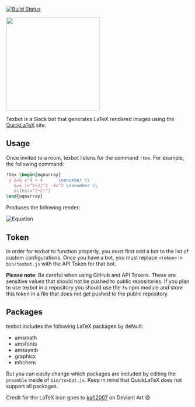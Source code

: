 [![Build Status](https://travis-ci.org/dvdfreitag/texbot.svg?branch=master)](https://travis-ci.org/dvdfreitag/texbot)

<img src="https://github.com/dvdfreitag/texbot/blob/master/tex.png" width="256">

Texbot is a Slack bot that generates LaTeX rendered images using the [QuickLaTeX](http://quicklatex.com/) site. 

## Usage
Once invited to a room, texbot listens for the command `!tex`. For example, the following command:

```latex
!tex \begin{eqnarray}
 y &=& x^4 + 4      \nonumber \\
   &=& (x^2+2)^2 -4x^2 \nonumber \\
   &\le&(x^2+2)^2
\end{eqnarray}
```

Produces the following render:

![Equation](http://quicklatex.com/cache3/5e/ql_24e263eeb603f1273759abfbaaf2bb5e_l3.png)

## Token
In order for texbot to function properly, you must first add a bot to the list of custom configurations. Once you have a bot, you must replace `<token>` in `bin/texbot.js` with the API Token for that bot. 

**Please note**: Be careful when using GitHub and API Tokens. These are sensitive values that should not be pushed to public repositories. If you plan to use texbot in a repository you should use the `fs` npm module and store this token in a file that does not get pushed to the public repository.

## Packages
texbot includes the following LaTeX packages by default:
- amsmath
- amsfonts
- amssymb
- graphicx
- mhchem

But you can easily change which packages are included by editing the `preamble` inside of `bin/texbot.js`. Keep in mind that QuickLaTeX does not support all packages.


Credit for the LaTeX icon goes to [kafi2007](http://kafi2007.deviantart.com/) on Deviant Art :smile:
